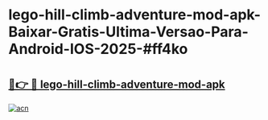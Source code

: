 # lego-hill-climb-adventure-mod-apk-Baixar-Gratis-Ultima-Versao-Para-Android-IOS-2025-#ff4ko

# <h2><a href="https://ainizakaria.my?title=lego-hill-climb-adventure-mod-apk&ref=24M">🔗👉 🔴 lego-hill-climb-adventure-mod-apk</a></h2>

[![acn](https://github.com/user-attachments/assets/0f9c940e-d8b0-45ae-aac7-cd30a18b3e1c)](https://ainizakaria.my?title=lego-hill-climb-adventure-mod-apk&ref=24M)

